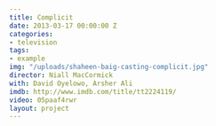 ```yaml
---
title: Complicit
date: 2013-03-17 00:00:00 Z
categories:
- television
tags:
- example
img: "/uploads/shaheen-baig-casting-complicit.jpg"
director: Niall MacCormick
with: David Oyelowo, Arsher Ali
imdb: http://www.imdb.com/title/tt2224119/
video: 05paaf4rwr
layout: project
---
```


